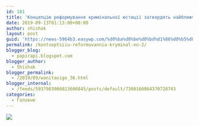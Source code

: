 ```yaml
---
id: 181
title: 'Концепцію реформування кримінальної юстиції затвердять найближчим часом, – Рябошапка #wanitaxigo'
date: 2019-09-13T01:13:00+00:00
author: shishak
layout: post
guid: 'https://news-5964b3.easywp.com/%d0%ba%d0%be%d0%bd%d1%86%d0%b5%d0%bf%d1%86%d1%96%d1%8e-%d1%80%d0%b5%d1%84%d0%be%d1%80%d0%bc%d1%83%d0%b2%d0%b0%d0%bd%d0%bd%d1%8f-%d0%ba%d1%80%d0%b8%d0%bc%d1%96%d0%bd%d0%b0%d0%bb%d1%8c%d0%bd%d0%be-2/'
permalink: /kontseptsiiu-reformuvannia-kryminal-no-2/
blogger_blog:
  - papirapi.blogspot.com
blogger_author:
  - Shishak
blogger_permalink:
  - /2019/09/wanitaxigo_36.html
blogger_internal:
  - /feeds/5937983906023606845/posts/default/7380160064370728743
categories:
  - Головне
---
```

<img src="https://ifttt.com/images/no_image_card.png" style="max-width:586px;" />